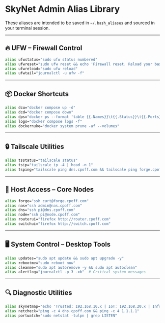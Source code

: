 # SkyNet Admin Alias Library

These aliases are intended to be saved in `~/.bash_aliases` and sourced in your terminal session.

---

## 🔥 UFW – Firewall Control

```bash
alias ufwstatus="sudo ufw status numbered"
alias ufwreset="sudo ufw reset && echo 'Firewall reset. Reload your baseline rules.'"
alias ufwreload="sudo ufw reload"
alias ufwtail="journalctl -u ufw -f"
```

---

## 📦 Docker Shortcuts

```bash
alias dcu="docker compose up -d"
alias dcd="docker compose down"
alias dps="docker ps --format 'table {{.Names}}\t{{.Status}}\t{{.Ports}}'"
alias logs="docker compose logs -f"
alias dockernuke="docker system prune -af --volumes"
```

---

## 🔒 Tailscale Utilities

```bash
alias tsstatus="tailscale status"
alias tsip="tailscale ip -4 | head -n 1"
alias tsping="tailscale ping dns.cpoff.com && tailscale ping forge.cpoff.com"
```

---

## 🧠 Host Access – Core Nodes

```bash
alias forge="ssh curt@forge.cpoff.com"
alias nas="ssh admin@nas.cpoff.com"
alias dns="ssh pi@dns.cpoff.com"
alias node="ssh pi@node.cpoff.com"
alias routerui="firefox http://router.cpoff.com"
alias switchui="firefox http://switch.cpoff.com"
```

---

## 🖥️ System Control – Desktop Tools

```bash
alias updates="sudo apt update && sudo apt upgrade -y"
alias rebootme="sudo reboot now"
alias cleanme="sudo apt autoremove -y && sudo apt autoclean"
alias alertlog="journalctl -p 3 -xb"  # Critical system messages
```

---

## 🔍 Diagnostic Utilities

```bash
alias skynetmap="echo 'Trusted: 192.168.10.x | IoT: 192.168.20.x | Infra: 192.168.99.x'"
alias netcheck="ping -c 4 dns.cpoff.com && ping -c 4 1.1.1.1"
alias portwatch="sudo netstat -tulpn | grep LISTEN"
```
